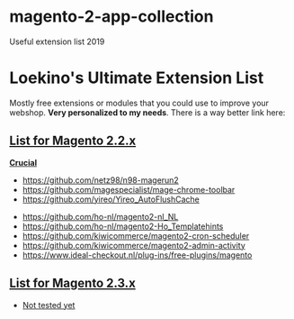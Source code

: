 # magento-2-app-collection
Useful extension list 2019

<h1>Loekino's Ultimate Extension List</h1>
<p>Mostly free extensions or modules that you could use to improve your webshop. <strong>Very personalized to my needs</strong>. There is a way better link here:</p>
<a href="https://github.com/DavidLambauer/awesome-magento2" target="_blank">


<h2>List for Magento 2.2.x</h2>
<strong>Crucial</strong>
<ul>
<li>https://github.com/netz98/n98-magerun2</li>
<li>https://github.com/magespecialist/mage-chrome-toolbar</li> 
<li>https://github.com/yireo/Yireo_AutoFlushCache</li>
</ul>

<ul>
<li>https://github.com/ho-nl/magento2-nl_NL</li>
<li>https://github.com/ho-nl/magento2-Ho_Templatehints</li>
<li>https://github.com/kiwicommerce/magento2-cron-scheduler</li>
<li>https://github.com/kiwicommerce/magento2-admin-activity</li>
<li>https://www.ideal-checkout.nl/plug-ins/free-plugins/magento</li>

</ul>


<h2>List for Magento 2.3.x</h2>
<ul>
<li>Not tested yet</li>
</ul>